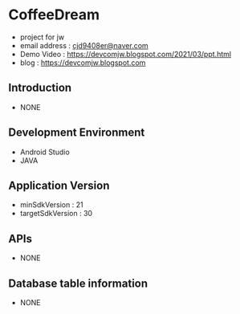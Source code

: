 # CoffeeDream
- project for jw <br />
- email address : cjd9408er@naver.com <br />
- Demo Video : https://devcomjw.blogspot.com/2021/03/ppt.html <br />
- blog : https://devcomjw.blogspot.com <br />

## Introduction
- NONE

## Development Environment
- Android Studio 
- JAVA

## Application Version
- minSdkVersion : 21
- targetSdkVersion : 30


## APIs
- NONE

## Database table information
- NONE
